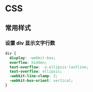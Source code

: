 # CSS

## 常用样式

### 设置 div 显示文字行数

```css
div {
  display: -webkit-box;
  overflow: hidden;
  text-overflow: -o-ellipsis-lastline;
  text-overflow: ellipsis;
  -webkit-line-clamp: 2;
  -webkit-box-orient: vertical;
}
```

